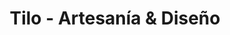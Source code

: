 ---
title: "Tilo - Artesanía & Diseño"
url: /ciudad-autonoma-de-buenos-aires/tilo-artesania-und-diseno/
shop: Andenken
---